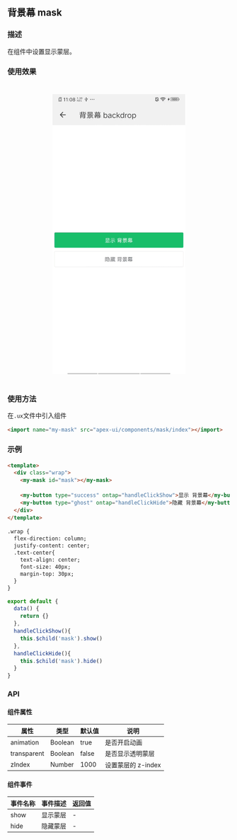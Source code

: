## 背景幕 mask

### 描述

在组件中设置显示蒙层。

### 使用效果

<div style="text-align: center;margin: 40px;"><img src="../assets/mask.gif" style="width:300px" alt="mask"/></div>

### 使用方法

在`.ux`文件中引入组件

```html
<import name="my-mask" src="apex-ui/components/mask/index"></import>
```

### 示例

```html
<template>
  <div class="wrap">
    <my-mask id="mask"></my-mask>

    <my-button type="success" ontap="handleClickShow">显示 背景幕</my-button>
    <my-button type="ghost" ontap="handleClickHide">隐藏 背景幕</my-button>
  </div>
</template>
```

```less
.wrap {
  flex-direction: column;
  justify-content: center;
  .text-center{
    text-align: center;
    font-size: 40px;
    margin-top: 30px;
  }
}
```

```javascript
export default {
  data() {
    return {}
  },
  handleClickShow(){
    this.$child('mask').show()
  },
  handleClickHide(){
    this.$child('mask').hide()
  }
} 
```

### API

#### 组件属性

| 属性        | 类型    | 默认值 | 说明              |
| ----------- | ------- | ----- | ----------------- |
| animation   | Boolean | true | 是否开启动画        |
| transparent | Boolean | false | 是否显示透明蒙层   |
| zIndex      | Number  | 1000  | 设置蒙层的 z-index |

#### 组件事件

| 事件名称 | 事件描述 | 返回值 |
| ------- | ------- | ------ |
| show    | 显示蒙层 | -      |
| hide    | 隐藏蒙层 | -      |

